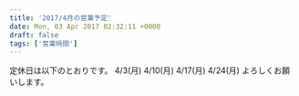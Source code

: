 ```yaml
---
title: '2017/4月の営業予定'
date: Mon, 03 Apr 2017 02:32:11 +0000
draft: false
tags: ['営業時間']
---
```


定休日は以下のとおりです。 4/3(月) 4/10(月) 4/17(月) 4/24(月) よろしくお願いします。